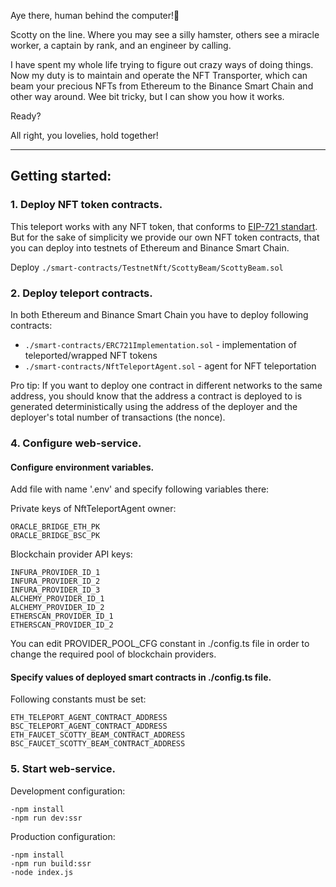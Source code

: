 Aye there, human behind the computer!👋

Scotty on the line. Where you may see a silly hamster,
others see a miracle worker, a captain by rank,
and an engineer by calling.

I have spent my whole life
trying to figure out crazy ways of doing things.
Now my duty is to maintain and operate the NFT Transporter,
which can beam your precious NFTs from Ethereum to the Binance Smart Chain
and other way around. Wee bit tricky, but I can show you how it works.

Ready?

All right, you lovelies, hold together!

-----------------------------------------------------------------------------

## Getting started:

### 1. Deploy NFT token contracts.
This teleport works with any NFT token, that conforms to [EIP-721 standart](https://eips.ethereum.org/EIPS/eip-721).
But for the sake of simplicity we provide our own NFT token contracts, that you can deploy into testnets of Ethereum and Binance Smart Chain.

Deploy `./smart-contracts/TestnetNft/ScottyBeam/ScottyBeam.sol`

### 2. Deploy teleport contracts.
In both Ethereum and Binance Smart Chain you have to deploy following contracts:
- `./smart-contracts/ERC721Implementation.sol` - implementation of teleported/wrapped NFT tokens
- `./smart-contracts/NftTeleportAgent.sol` - agent for NFT teleportation

Pro tip:
If you want to deploy one contract in different networks to the same address, you should know that
the address a contract is deployed to is generated deterministically using the address of the deployer
and the deployer's total number of transactions (the nonce).

### 4. Configure web-service.

#### Configure environment variables.
Add file with name '.env' and specify following variables there:

Private keys of NftTeleportAgent owner:
```
ORACLE_BRIDGE_ETH_PK
ORACLE_BRIDGE_BSC_PK
```

Blockchain provider API keys:
```
INFURA_PROVIDER_ID_1
INFURA_PROVIDER_ID_2
INFURA_PROVIDER_ID_3
ALCHEMY_PROVIDER_ID_1
ALCHEMY_PROVIDER_ID_2
ETHERSCAN_PROVIDER_ID_1
ETHERSCAN_PROVIDER_ID_2
```
You can edit PROVIDER_POOL_CFG constant in ./config.ts file in order to change the required pool of blockchain providers.

#### Specify values of deployed smart contracts in ./config.ts file.
Following constants must be set:
```
ETH_TELEPORT_AGENT_CONTRACT_ADDRESS
BSC_TELEPORT_AGENT_CONTRACT_ADDRESS
ETH_FAUCET_SCOTTY_BEAM_CONTRACT_ADDRESS
BSC_FAUCET_SCOTTY_BEAM_CONTRACT_ADDRESS
```

### 5. Start web-service.
Development configuration:
```
-npm install
-npm run dev:ssr
```

Production configuration:
```
-npm install
-npm run build:ssr
-node index.js
```
